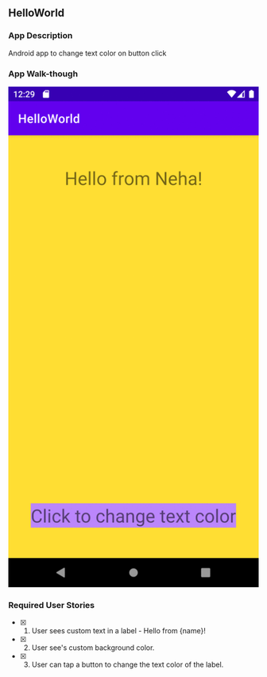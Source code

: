 ## HelloWorld

### App Description
Android app to change text color on button click

### App Walk-though

![](https://github.com/neha277/AndroidL/blob/main/giff.gif)

### Required User Stories
- [x] 1. User sees custom text in a label - Hello from {name}!
- [x] 2. User see's custom background color.
- [x] 3. User can tap a button to change the text color of the label.
